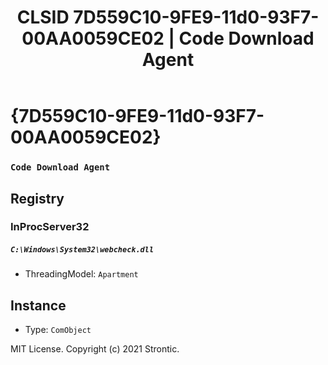 ﻿---
title: "CLSID 7D559C10-9FE9-11d0-93F7-00AA0059CE02 | Code Download Agent"
excerpt: What is COM-Object CLSID 7D559C10-9FE9-11d0-93F7-00AA0059CE02?
---

# {7D559C10-9FE9-11d0-93F7-00AA0059CE02}

### `Code Download Agent`

## Registry


### InProcServer32

##### `C:\Windows\System32\webcheck.dll`
* ThreadingModel: `Apartment`

## Instance

* Type: `ComObject`

MIT License. Copyright (c) 2021 Strontic.



